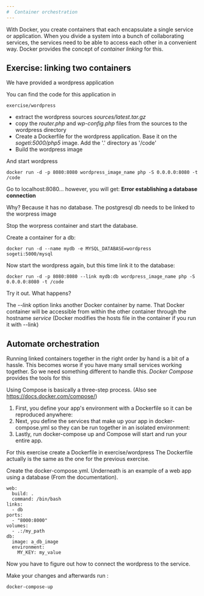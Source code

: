 ```yaml
---
#  Container orchestration
---
```


With Docker, you create containers that each encapsulate a single service or application. 
When you divide a system into a bunch of collaborating services, the services need to be able to access each other in a convenient way. 
Docker  provides the concept of _container linking_ for this.

## Exercise: linking two containers

We have provided a wordpress application

You can find the code for this application in 

```
exercise/wordpress

```		

- extract the wordpress sources _sources/latest.tar.gz_
- copy the _router.php_ and _wp-config.php_ files from the sources to the wordpress directory
- Create a Dockerfile for the wordpress application. Base it on the _sogeti:5000/php5_ image. Add the '.' directory as '/code'
- Build the wordpress image


And start wordpress
```
docker run -d -p 8080:8080 wordpress_image_name php -S 0.0.0.0:8080 -t /code
```

Go to localhost:8080...
however, you will get: 
**Error establishing a database connection**

Why? Because it has no database. The postgresql db needs to be linked to the worpress image

Stop the worpress container and start the database.

Create a container for a db:

```
docker run -d --name mydb -e MYSQL_DATABASE=wordpress sogeti:5000/mysql
```

Now start the wordpress again, but this time link it to the database: 

```
docker run -d -p 8080:8080 --link mydb:db wordpress_image_name php -S 0.0.0.0:8080 -t /code
```

Try it out. What happens?

The _--link_ option links another Docker container by name. That Docker
container will be accessible from within the other container through the
hostname _service_ (Docker modifies the hosts file in the container if
you run it with --link)

## Automate orchestration

Running linked containers together in the right order by hand is a bit
of a hassle. This becomes worse if you have many small services working
together. So we need something different to handle this. *Docker Compose* provides the tools for this

Using Compose is basically a three-step process. (Also see https://docs.docker.com/compose/)

1. First, you define your app's environment with a Dockerfile so it can be reproduced anywhere:
2. Next, you define the services that make up your app in docker-compose.yml so they can be run together in an isolated environment:
3. Lastly, run docker-compose up and Compose will start and run your entire app.

For this exercise create a Dockerfile in exercise/wordpress
The Dockerfile actually is the same as the one for the previous exercise. 

Create the docker-compose.yml. Underneath is an example of a web app using a database (From the documentation).

    web:
      build: .
      command: /bin/bash
    links:
      - db
    ports:
      - "8000:8000"
    volumes:
      - .:/my_path
    db:
      image: a_db_image
      environment: 
        MY_KEY: my_value


Now you have to figure out how to connect the wordpress to the service. 

Make your changes and afterwards run : 
```
docker-compose-up 
```

